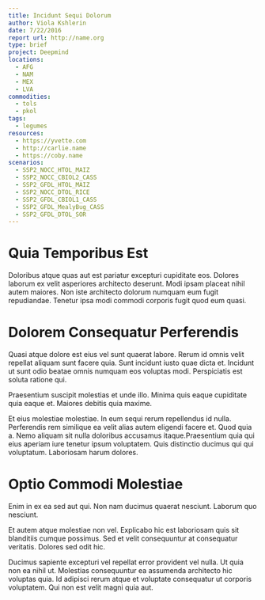 ```yaml
---
title: Incidunt Sequi Dolorum
author: Viola Kshlerin
date: 7/22/2016
report url: http://name.org
type: brief
project: Deepmind
locations:
  - AFG
  - NAM
  - MEX
  - LVA
commodities:
  - tols
  - pkol
tags:
  - legumes
resources:
  - https://yvette.com
  - http://carlie.name
  - https://coby.name
scenarios:
  - SSP2_NOCC_HTOL_MAIZ
  - SSP2_NOCC_CBIOL2_CASS
  - SSP2_GFDL_HTOL_MAIZ
  - SSP2_NOCC_DTOL_RICE
  - SSP2_GFDL_CBIOL1_CASS
  - SSP2_GFDL_MealyBug_CASS
  - SSP2_GFDL_DTOL_SOR
---
```

# Quia Temporibus Est
Doloribus atque quas aut est pariatur excepturi cupiditate eos. Dolores laborum ex velit asperiores architecto deserunt. Modi ipsam placeat nihil autem maiores. Non iste architecto dolorum numquam eum fugit repudiandae. Tenetur ipsa modi commodi corporis fugit quod eum quasi.

# Dolorem Consequatur Perferendis
Quasi atque dolore est eius vel sunt quaerat labore. Rerum id omnis velit repellat aliquam sunt facere quia. Sunt incidunt iusto quae dicta et. Incidunt ut sunt odio beatae omnis numquam eos voluptas modi. Perspiciatis est soluta ratione qui.
 Praesentium suscipit molestias et unde illo. Minima quis eaque cupiditate quia eaque et. Maiores debitis quia maxime.
 Et eius molestiae molestiae. In eum sequi rerum repellendus id nulla. Perferendis rem similique ea velit alias autem eligendi facere et. Quod quia a. Nemo aliquam sit nulla doloribus accusamus itaque.Praesentium quia qui eius aperiam iure tenetur ipsum voluptatem. Quis distinctio ducimus qui qui voluptatum. Laboriosam harum dolores.

# Optio Commodi Molestiae
Enim in ex ea sed aut qui. Non nam ducimus quaerat nesciunt. Laborum quo nesciunt.
 Et autem atque molestiae non vel. Explicabo hic est laboriosam quis sit blanditiis cumque possimus. Sed et velit consequuntur at consequatur veritatis. Dolores sed odit hic.
 Ducimus sapiente excepturi vel repellat error provident vel nulla. Ut quia non ea nihil ut. Molestias consequuntur ea assumenda architecto hic voluptas quia. Id adipisci rerum atque et voluptate consequatur ut corporis voluptatem. Qui non est velit magni quia aut.
